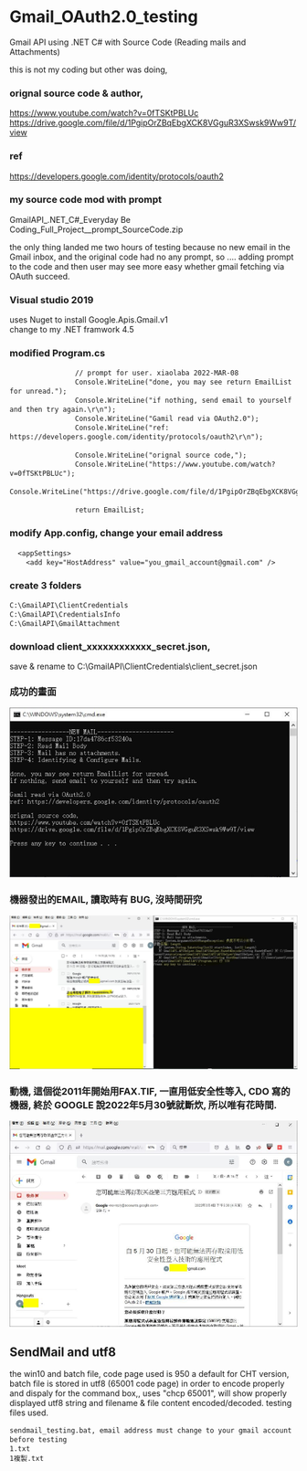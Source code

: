 #  Gmail_OAuth2.0_testing  
Gmail API using .NET C# with Source Code (Reading mails and Attachments)

this is not my coding but other was doing,

### orignal source code & author,  
https://www.youtube.com/watch?v=0fTSKtPBLUc  
https://drive.google.com/file/d/1PgipOrZBqEbgXCK8VGguR3XSwsk9Ww9T/view  

### ref  
https://developers.google.com/identity/protocols/oauth2  

### my source code mod with prompt   
GmailAPI_.NET_C#_Everyday Be Coding_Full_Project__prompt_SourceCode.zip

the only thing landed me two hours of testing because no new email in the Gmail inbox, and the original code had no any prompt, so .... adding prompt to the code and then user may see more easy whether gmail fetching via OAuth succeed.  

### Visual studio 2019  
uses Nuget to install Google.Apis.Gmail.v1  
change to my .NET framwork 4.5  

### modified Program.cs

```
                // prompt for user. xiaolaba 2022-MAR-08
                Console.WriteLine("done, you may see return EmailList for unread.");
                Console.WriteLine("if nothing, send email to yourself and then try again.\r\n");
                Console.WriteLine("Gamil read via OAuth2.0");
                Console.WriteLine("ref: https://developers.google.com/identity/protocols/oauth2\r\n");

                Console.WriteLine("orignal source code,");
                Console.WriteLine("https://www.youtube.com/watch?v=0fTSKtPBLUc");
                Console.WriteLine("https://drive.google.com/file/d/1PgipOrZBqEbgXCK8VGguR3XSwsk9Ww9T/view\r\n");

                return EmailList;

```


### modify App.config, change your email address    
```
  <appSettings>
    <add key="HostAddress" value="you_gmail_account@gmail.com" />

```


### create 3 folders
```
C:\GmailAPI\ClientCredentials
C:\GmailAPI\CredentialsInfo
C:\GmailAPI\GmailAttachment
```

### download client_xxxxxxxxxxxx_secret.json, 
save & rename to C:\GmailAPI\ClientCredentials\client_secret.json  


### 成功的畫面  
![succeed.JPG](succeed.JPG)  

### 機器發出的EMAIL, 讀取時有 BUG, 沒時間研究  
![bug.JPG](bug.JPG)  

### 動機, 這個從2011年開始用FAX.TIF, 一直用低安全性等入, CDO 寫的機器, 終於 GOOGLE 說2022年5月30號就斷炊, 所以唯有花時間.  
![initiation.JPG](initiation.JPG)  


## SendMail and utf8
the win10 and batch file, code page used is 950 a default for CHT version, batch file is stored in utf8 (65001 code page)
in order to encode properly and dispaly for the command box,, uses "chcp 65001", will show properly displayed utf8 string and filename & file content encoded/decoded.
testing files used.
```
sendmail_testing.bat, email address must change to your gmail account before testing
1.txt
1複製.txt
```


